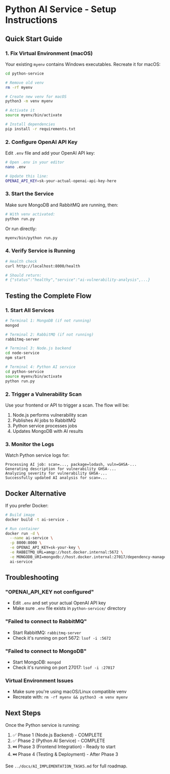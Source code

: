 # Python AI Service - Setup Instructions

## Quick Start Guide

### 1. Fix Virtual Environment (macOS)

Your existing `myenv` contains Windows executables. Recreate it for macOS:

```bash
cd python-service

# Remove old venv
rm -rf myenv

# Create new venv for macOS
python3 -m venv myenv

# Activate it
source myenv/bin/activate

# Install dependencies
pip install -r requirements.txt
```

### 2. Configure OpenAI API Key

Edit `.env` file and add your OpenAI API key:

```bash
# Open .env in your editor
nano .env

# Update this line:
OPENAI_API_KEY=sk-your-actual-openai-api-key-here
```

### 3. Start the Service

Make sure MongoDB and RabbitMQ are running, then:

```bash
# With venv activated:
python run.py
```

Or run directly:

```bash
myenv/bin/python run.py
```

### 4. Verify Service is Running

```bash
# Health check
curl http://localhost:8000/health

# Should return:
# {"status":"healthy","service":"ai-vulnerability-analysis",...}
```

## Testing the Complete Flow

### 1. Start All Services

```bash
# Terminal 1: MongoDB (if not running)
mongod

# Terminal 2: RabbitMQ (if not running)
rabbitmq-server

# Terminal 3: Node.js backend
cd node-service
npm start

# Terminal 4: Python AI service
cd python-service
source myenv/bin/activate
python run.py
```

### 2. Trigger a Vulnerability Scan

Use your frontend or API to trigger a scan. The flow will be:

1. Node.js performs vulnerability scan
2. Publishes AI jobs to RabbitMQ
3. Python service processes jobs
4. Updates MongoDB with AI results

### 3. Monitor the Logs

Watch Python service logs for:
```
Processing AI job: scan=..., package=lodash, vuln=GHSA-...
Generating description for vulnerability GHSA-...
Analyzing severity for vulnerability GHSA-...
Successfully updated AI analysis for scan=...
```

## Docker Alternative

If you prefer Docker:

```bash
# Build image
docker build -t ai-service .

# Run container
docker run -d \
  --name ai-service \
  -p 8000:8000 \
  -e OPENAI_API_KEY=sk-your-key \
  -e RABBITMQ_URL=amqp://host.docker.internal:5672 \
  -e MONGODB_URI=mongodb://host.docker.internal:27017/dependency-manager \
  ai-service
```

## Troubleshooting

### "OPENAI_API_KEY not configured"
- Edit `.env` and set your actual OpenAI API key
- Make sure `.env` file exists in `python-service/` directory

### "Failed to connect to RabbitMQ"
- Start RabbitMQ: `rabbitmq-server`
- Check it's running on port 5672: `lsof -i :5672`

### "Failed to connect to MongoDB"
- Start MongoDB: `mongod`
- Check it's running on port 27017: `lsof -i :27017`

### Virtual Environment Issues
- Make sure you're using macOS/Linux compatible venv
- Recreate with: `rm -rf myenv && python3 -m venv myenv`

## Next Steps

Once the Python service is running:

1. ✅ Phase 1 (Node.js Backend) - COMPLETE
2. ✅ Phase 2 (Python AI Service) - COMPLETE
3. ⏭️ Phase 3 (Frontend Integration) - Ready to start
4. ⏭️ Phase 4 (Testing & Deployment) - After Phase 3

See `../docs/AI_IMPLEMENTATION_TASKS.md` for full roadmap.
